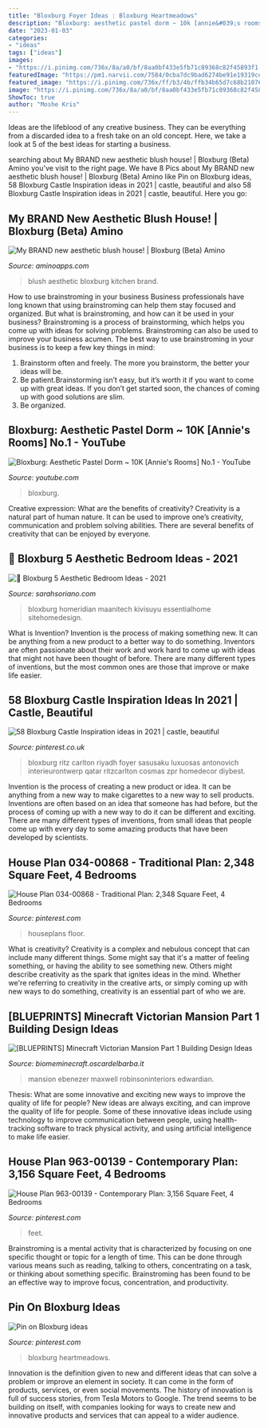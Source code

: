 ```yaml
---
title: "Bloxburg Foyer Ideas : Bloxburg Heartmeadows"
description: "Bloxburg: aesthetic pastel dorm ~ 10k [annie&#039;s rooms] no.1"
date: "2023-01-03"
categories:
- "ideas"
tags: ["ideas"]
images:
- "https://i.pinimg.com/736x/8a/a0/bf/8aa0bf433e5fb71c89368c82f45893f1.jpg"
featuredImage: "https://pm1.narvii.com/7584/0cba7dc9bad6274be91e19319ce9e5ec9e5be716r1-2048-1536v2_hq.jpg"
featured_image: "https://i.pinimg.com/736x/ff/b3/4b/ffb34b65d7c68b21076c379f7902b7b6--square-feet-anchors.jpg"
image: "https://i.pinimg.com/736x/8a/a0/bf/8aa0bf433e5fb71c89368c82f45893f1.jpg"
ShowToc: true
author: "Moshe Kris"
---
```



Ideas are the lifeblood of any creative business. They can be everything from a discarded idea to a fresh take on an old concept. Here, we take a look at 5 of the best ideas for starting a business.

	

		
searching about My BRAND new aesthetic blush house! | Bloxburg (Beta) Amino you've visit to the right page. We have 8 Pics about My BRAND new aesthetic blush house! | Bloxburg (Beta) Amino like Pin on Bloxburg ideas, 58 Bloxburg Castle Inspiration ideas in 2021 | castle, beautiful and also 58 Bloxburg Castle Inspiration ideas in 2021 | castle, beautiful. Here you go:
		
    
## My BRAND New Aesthetic Blush House! | Bloxburg (Beta) Amino

<img loading=lazy src="https://pm1.narvii.com/7584/0cba7dc9bad6274be91e19319ce9e5ec9e5be716r1-2048-1536v2_hq.jpg" onerror="this.onerror=null;this.src='https://tse1.mm.bing.net/th?id=OIP.j74wJQEHnqA_LrDW-nIgzQHaFj&amp;pid=15.1';" alt="My BRAND new aesthetic blush house! | Bloxburg (Beta) Amino">

_Source: aminoapps.com_

>blush aesthetic bloxburg kitchen brand. 

	

How to use brainstroming in your business
Business professionals have long known that using brainstroming can help them stay focused and organized. But what is brainstroming, and how can it be used in your business? Brainstroming is a process of brainstorming, which helps you come up with ideas for solving problems. Brainstroming can also be used to improve your business acumen. 
The best way to use brainstroming in your business is to keep a few key things in mind: 
1) Brainstorm often and freely. The more you brainstorm, the better your ideas will be. 
2) Be patient.Brainstorming isn’t easy, but it’s worth it if you want to come up with great ideas. If you don’t get started soon, the chances of coming up with good solutions are slim. 
3) Be organized.

    
## Bloxburg: Aesthetic Pastel Dorm ~ 10K [Annie&#039;s Rooms] No.1 - YouTube

<img loading=lazy src="https://i.ytimg.com/vi/NDLKy-NIFUM/maxresdefault.jpg" onerror="this.onerror=null;this.src='https://tse4.mm.bing.net/th?id=OIP.u3dxiWVU-5R0wVXPNq2zwAHaEK&amp;pid=15.1';" alt="Bloxburg: Aesthetic Pastel Dorm ~ 10K [Annie&#039;s Rooms] No.1 - YouTube">

_Source: youtube.com_

>bloxburg. 

	

Creative expression: What are the benefits of creativity?
Creativity is a natural part of human nature. It can be used to improve one’s creativity, communication and problem solving abilities. There are several benefits of creativity that can be enjoyed by everyone.

    
## 🖤 Bloxburg 5 Aesthetic Bedroom Ideas - 2021

<img loading=lazy src="https://i.pinimg.com/736x/8a/a0/bf/8aa0bf433e5fb71c89368c82f45893f1.jpg" onerror="this.onerror=null;this.src='https://tse3.mm.bing.net/th?id=OIP.rL5u1dtk9j7f0V1W8GmVpgHaHY&amp;pid=15.1';" alt="🖤 Bloxburg 5 Aesthetic Bedroom Ideas - 2021">

_Source: sarahsoriano.com_

>bloxburg homeridian maanitech kivisuyu essentialhome sitehomedesign. 

	

What is Invention?
Invention is the process of making something new. It can be anything from a new product to a better way to do something. Inventors are often passionate about their work and work hard to come up with ideas that might not have been thought of before. There are many different types of inventions, but the most common ones are those that improve or make life easier.

    
## 58 Bloxburg Castle Inspiration Ideas In 2021 | Castle, Beautiful

<img loading=lazy src="https://i.pinimg.com/474x/d9/2d/c2/d92dc2d04bb4e5803bb7dddf74e037f0--grand-staircase-luxury-hotels.jpg" onerror="this.onerror=null;this.src='https://tse1.mm.bing.net/th?id=OIP.3nrlH27qGFGkvJcuHZPWMwAAAA&amp;pid=15.1';" alt="58 Bloxburg Castle Inspiration ideas in 2021 | castle, beautiful">

_Source: pinterest.co.uk_

>bloxburg ritz carlton riyadh foyer sasusaku luxuosas antonovich interieurontwerp qatar ritzcarlton cosmas zpr homedecor diybest. 

	

Invention is the process of creating a new product or idea. It can be anything from a new way to make cigarettes to a new way to sell products. Inventions are often based on an idea that someone has had before, but the process of coming up with a new way to do it can be different and exciting. There are many different types of inventions, from small ideas that people come up with every day to some amazing products that have been developed by scientists.

    
## House Plan 034-00868 - Traditional Plan: 2,348 Square Feet, 4 Bedrooms

<img loading=lazy src="https://i.pinimg.com/736x/ff/b3/4b/ffb34b65d7c68b21076c379f7902b7b6--square-feet-anchors.jpg" onerror="this.onerror=null;this.src='https://tse2.mm.bing.net/th?id=OIP.l0aOJK9o3ZeTC-PHAX15jgHaGl&amp;pid=15.1';" alt="House Plan 034-00868 - Traditional Plan: 2,348 Square Feet, 4 Bedrooms">

_Source: pinterest.com_

>houseplans floor. 

	

What is creativity?
Creativity is a complex and nebulous concept that can include many different things. Some might say that it's a matter of feeling something, or having the ability to see something new. Others might describe creativity as the spark that ignites ideas in the mind. Whether we're referring to creativity in the creative arts, or simply coming up with new ways to do something, creativity is an essential part of who we are.

    
## [BLUEPRINTS] Minecraft Victorian Mansion Part 1 Building Design Ideas

<img loading=lazy src="https://i.pinimg.com/originals/04/2c/65/042c65923e5dafa95d48fd747ec38bc9.jpg" onerror="this.onerror=null;this.src='https://tse3.mm.bing.net/th?id=OIP.VTkH772dvIC7JCbpP70NZwHaJ4&amp;pid=15.1';" alt="[BLUEPRINTS] Minecraft Victorian Mansion Part 1 Building Design Ideas">

_Source: biomeminecraft.oscardelbarba.it_

>mansion ebenezer maxwell robinsoninteriors edwardian. 

	

Thesis: What are some innovative and exciting new ways to improve the quality of life for people?
New ideas are always exciting, and can improve the quality of life for people. Some of these innovative ideas include using technology to improve communication between people, using health-tracking software to track physical activity, and using artificial intelligence to make life easier.

    
## House Plan 963-00139 - Contemporary Plan: 3,156 Square Feet, 4 Bedrooms

<img loading=lazy src="https://i.pinimg.com/736x/c1/a7/b3/c1a7b3aff2aa5bba55d03467afff0822--modern-house-plans-modern-houses.jpg" onerror="this.onerror=null;this.src='https://tse2.mm.bing.net/th?id=OIP.TX-7du7H-nByL_N_CPLEqwHaFC&amp;pid=15.1';" alt="House Plan 963-00139 - Contemporary Plan: 3,156 Square Feet, 4 Bedrooms">

_Source: pinterest.com_

>feet. 

	

Brainstroming is a mental activity that is characterized by focusing on one specific thought or topic for a length of time. This can be done through various means such as reading, talking to others, concentrating on a task, or thinking about something specific. Brainstroming has been found to be an effective way to improve focus, concentration, and productivity.

    
## Pin On Bloxburg Ideas

<img loading=lazy src="https://i.pinimg.com/originals/a4/a3/5e/a4a35e98f5f80d6a42f6b7f074d6e494.jpg" onerror="this.onerror=null;this.src='https://tse3.mm.bing.net/th?id=OIP._fRddR32ijdW9AsCmtaccQHaEJ&amp;pid=15.1';" alt="Pin on Bloxburg ideas">

_Source: pinterest.com_

>bloxburg heartmeadows. 

	

Innovation is the definition given to new and different ideas that can solve a problem or improve an element in society. It can come in the form of products, services, or even social movements. The history of innovation is full of success stories, from Tesla Motors to Google. The trend seems to be building on itself, with companies looking for ways to create new and innovative products and services that can appeal to a wider audience.

